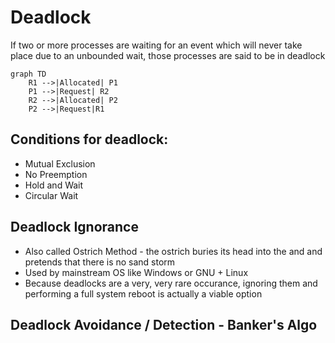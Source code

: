 # Deadlock
If two or more processes are waiting for an event which will never take place due to an unbounded wait, those processes are said to be in deadlock

```mermaid
graph TD
	R1 -->|Allocated| P1
	P1 -->|Request| R2
	R2 -->|Allocated| P2
	P2 -->|Request|R1
```

## Conditions for deadlock:
- Mutual Exclusion
- No Preemption
- Hold and Wait
- Circular Wait

## Deadlock Ignorance
- Also called Ostrich Method - the ostrich buries its head into the and and pretends that there is no sand storm
- Used by mainstream OS like Windows or GNU + Linux
- Because deadlocks are a very, very rare occurance, ignoring them and performing a full system reboot is actually a viable option
## Deadlock Avoidance / Detection - Banker's Algo
